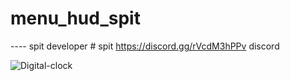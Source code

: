 # menu_hud_spit
---- spit developer  # spit    https://discord.gg/rVcdM3hPPv  discord

![Digital-clock](https://media.discordapp.net/attachments/1076312944524148796/1076313653256658965/image.png)

